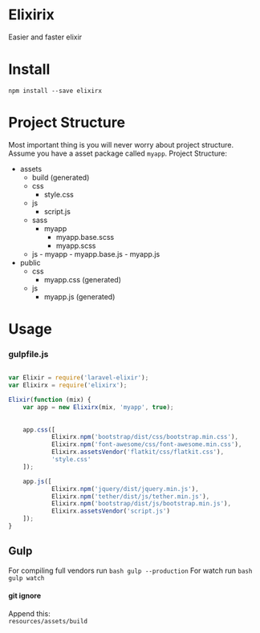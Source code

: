 # Elixirix
Easier and faster elixir

# Install

``` npm install --save elixirx ```

# Project Structure

Most important thing is you will never worry about project structure. Assume you have a asset package called `myapp`.
Project Structure:

- assets
    - build (generated)
    - css
        - style.css
    - js
        - script.js
    - sass
        - myapp
            - myapp.base.scss
            - myapp.scss
    - js
           - myapp
               - myapp.base.js
               - myapp.js
- public
    - css
        - myapp.css (generated)
    - js
        - myapp.js (generated)
    

# Usage

### gulpfile.js

```javascript

var Elixir = require('laravel-elixir');
var Elixirx = require('elixirx');

Elixir(function (mix) {
    var app = new Elixirx(mix, 'myapp', true);
    
    
    app.css([
            Elixirx.npm('bootstrap/dist/css/bootstrap.min.css'),
            Elixirx.npm('font-awesome/css/font-awesome.min.css'),
            Elixirx.assetsVendor('flatkit/css/flatkit.css'),
            'style.css'
    ]);

    app.js([
            Elixirx.npm('jquery/dist/jquery.min.js'),
            Elixirx.npm('tether/dist/js/tether.min.js'),
            Elixirx.npm('bootstrap/dist/js/bootstrap.min.js'),
            Elixirx.assetsVendor('script.js')
    ]);
}

```

## Gulp
For compiling full vendors run ```bash gulp --production```
For watch run ```bash gulp watch```

#### git ignore
Append this:   
``` resources/assets/build ```
